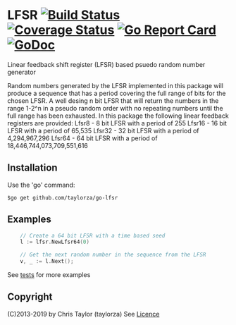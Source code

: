 # LFSR [![Build Status](https://travis-ci.org/taylorza/go-lfsr.svg?branch=master)](https://travis-ci.org/taylorza/go-lfsr) [![Coverage Status](https://coveralls.io/repos/github/taylorza/go-lfsr/badge.svg?branch=master)](https://coveralls.io/github/taylorza/go-lfsr?branch=master) [![Go Report Card](https://goreportcard.com/badge/github.com/taylorza/go-lfsr)](https://goreportcard.com/report/github.com/taylorza/go-lfsr) [![GoDoc](http://img.shields.io/badge/go-documentation-blue.svg?style=flat-square)](http://godoc.org/github.com/taylorza/go-lfsr) 
Linear feedback shift register (LFSR) based psuedo random number generator

Random numbers generated by the LFSR implemented in this package will produce a sequence that has a period covering the full range of bits for the chosen LFSR.
A well desing n bit LFSR that will return the numbers in the range 1-2^n in a pseudo random order with no repeating numbers until the full range has been exhausted.
In this package the following linear feedback registers are provided:
Lfsr8 - 8 bit LFSR with a period of 255
Lfsr16 - 16 bit LFSR with a period of 65,535
Lfsr32 - 32 bit LFSR with a period of 4,294,967,296
Lfsr64 - 64 bit LFSR with a period of 18,446,744,073,709,551,616

## Installation

Use the 'go' command:

    $go get github.com/taylorza/go-lfsr

## Examples

```go
    // Create a 64 bit LFSR with a time based seed
    l := lfsr.NewLfsr64(0)

    // Get the next random number in the sequence from the LFSR
    v, _ := l.Next();
```

See [tests](https://github.com/taylorza/go-lfsr/blob/master/lfsr_test.go) for more examples

## Copyright 
(C)2013-2019 by Chris Taylor (taylorza)
See [Licence](https://github.com/taylorza/go-lfsr/blob/master/LICENSE)